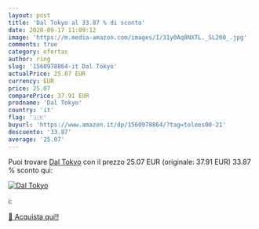 ```yaml
---
layout: post
title: 'Dal Tokyo al 33.87 % di sconto'
date: 2020-09-17 11:09:12
image: 'https://m.media-amazon.com/images/I/31y0Aq8NXTL._SL200_.jpg'
comments: true
category: ofertas
author: ring
slug: '1560978864-it Dal Tokyo'
actualPrice: 25.07 EUR
currency: EUR
price: 25.07
comparePrice: 37.91 EUR
prodname: 'Dal Tokyo'
country: 'it'
flag: '🇮🇹'
buyurl: 'https://www.amazon.it/dp/1560978864/?tag=tolees00-21'
descuento: '33.87'
average: '25.07'
---
```


Puoi trovare [Dal Tokyo](https://www.amazon.it/dp/1560978864/?tag=tolees00-21) con il prezzo 25.07 EUR (originale: 37.91 EUR) 33.87 % sconto qui:

[![Dal Tokyo](https://m.media-amazon.com/images/I/31y0Aq8NXTL._SL200_.jpg)](https://www.amazon.it/dp/1560978864/?tag=tolees00-21)

ℹ️:


[🛒 Acquista qui!!](https://www.amazon.it/dp/1560978864/?tag=tolees00-21)
